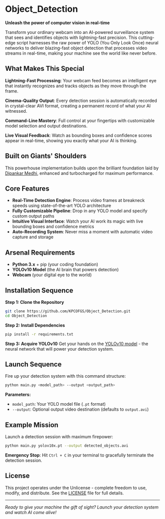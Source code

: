 # Object_Detection
**Unleash the power of computer vision in real-time**

Transform your ordinary webcam into an AI-powered surveillance system that sees and identifies objects with lightning-fast precision. This cutting-edge script harnesses the raw power of YOLO (You Only Look Once) neural networks to deliver blazing-fast object detection that processes video streams in real-time, making your machine see the world like never before.

## What Makes This Special

**Lightning-Fast Processing**: Your webcam feed becomes an intelligent eye that instantly recognizes and tracks objects as they move through the frame.

**Cinema-Quality Output**: Every detection session is automatically recorded in crystal-clear AVI format, creating a permanent record of what your AI witnessed.

**Command-Line Mastery**: Full control at your fingertips with customizable model selection and output destinations.

**Live Visual Feedback**: Watch as bounding boxes and confidence scores appear in real-time, showing you exactly what your AI is thinking.

## Built on Giants' Shoulders
This powerhouse implementation builds upon the brilliant foundation laid by [Dipankar Medhi](https://dipankarmedh1.medium.com/real-time-object-detection-with-yolo-and-webcam-enhancing-your-computer-vision-skills-861b97c78993), enhanced and turbocharged for maximum performance.

## Core Features
- **Real-Time Detection Engine**: Process video frames at breakneck speeds using state-of-the-art YOLO architecture
- **Fully Customizable Pipeline**: Drop in any YOLO model and specify custom output paths
- **Intuitive Visual Interface**: Watch your AI work its magic with live bounding boxes and confidence metrics
- **Auto-Recording System**: Never miss a moment with automatic video capture and storage

## Arsenal Requirements
- **Python 3.x** + pip (your coding foundation)
- **YOLOv10 Model** (the AI brain that powers detection)
- **Webcam** (your digital eye to the world)

## Installation Sequence

**Step 1: Clone the Repository**
```bash
git clone https://github.com/KPCOFGS/Object_Detection.git
cd Object_Detection
```

**Step 2: Install Dependencies**
```bash
pip install -r requirements.txt
```

**Step 3: Acquire YOLOv10**
Get your hands on the [YOLOv10 model](https://docs.ultralytics.com/models/yolov10/#comparisons) - the neural network that will power your detection system.

## Launch Sequence

Fire up your detection system with this command structure:
```bash
python main.py <model_path> --output <output_path>
```

**Parameters:**
- `model_path`: Your YOLO model file (`.pt` format)
- `--output`: Optional output video destination (defaults to `output.avi`)

## Example Mission

Launch a detection session with maximum firepower:
```bash
python main.py yolov10x.pt --output detected_objects.avi
```

**Emergency Stop**: Hit `Ctrl + C` in your terminal to gracefully terminate the detection session.

## License
This project operates under the Unlicense - complete freedom to use, modify, and distribute. See the [LICENSE](LICENSE) file for full details.

---

*Ready to give your machine the gift of sight? Launch your detection system and watch AI come alive!*